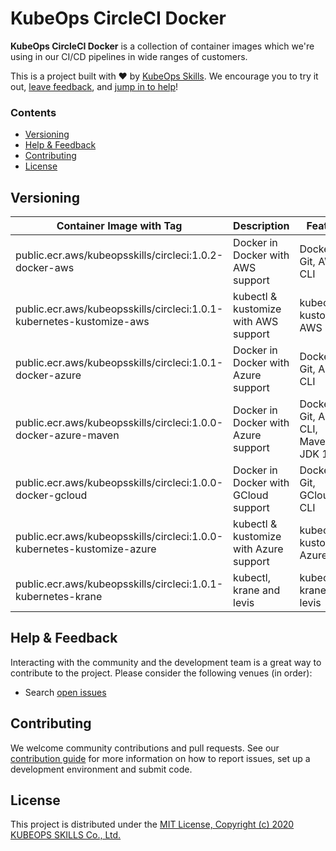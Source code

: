 # KubeOps CircleCI Docker

**KubeOps CircleCI Docker** is a collection of container images which we're using in our CI/CD pipelines in wide ranges of customers.

This is a project built with ❤️ by [KubeOps Skills](https://www.kubeops.guru). We encourage you to try it out, [leave feedback](#help--feedback), and [jump in to help](#contributing)!

### Contents
- [Versioning](#versioning)
- [Help & Feedback](#help--feedback)
- [Contributing](#contributing)
- [License](#license)

## Versioning
| Container Image with Tag | Description | Feature |
|----------------|------------ |---------------------|
| public.ecr.aws/kubeopsskills/circleci:1.0.2-docker-aws | Docker in Docker with AWS support | Docker, Git, AWS CLI |
| public.ecr.aws/kubeopsskills/circleci:1.0.1-kubernetes-kustomize-aws | kubectl & kustomize with AWS support  | kubectl, kustomize, AWS CLI |
| public.ecr.aws/kubeopsskills/circleci:1.0.1-docker-azure | Docker in Docker with Azure support | Docker, Git, Azure CLI |
| public.ecr.aws/kubeopsskills/circleci:1.0.0-docker-azure-maven | Docker in Docker with Azure support | Docker, Git, Azure CLI, Maven, JDK 11 |
| public.ecr.aws/kubeopsskills/circleci:1.0.0-docker-gcloud | Docker in Docker with GCloud support | Docker, Git, GCloud CLI |
| public.ecr.aws/kubeopsskills/circleci:1.0.0-kubernetes-kustomize-azure | kubectl & kustomize with Azure support | kubectl, kustomize, Azure CLI |
| public.ecr.aws/kubeopsskills/circleci:1.0.1-kubernetes-krane | kubectl, krane and levis | kubectl, krane, levis |

## Help & Feedback
Interacting with the community and the development team is a great way to
contribute to the project. Please consider the following venues (in order):

* Search [open issues](https://github.com/kubeopsskills/circleci-docker/issues)

## Contributing

We welcome community contributions and pull requests. See our [contribution
guide](./CONTRIBUTING.md) for more information on how to report issues, set up a
development environment and submit code.

## License

This project is distributed under the [MIT License, Copyright (c) 2020 KUBEOPS SKILLS Co., Ltd.](./LICENSE)